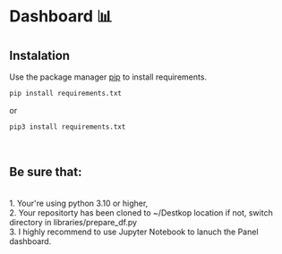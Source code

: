# Dashboard 📊
## Instalation
Use the package manager [pip](https://pip.pypa.io/en/stable/) to install requirements. 
<br>

```bash
pip install requirements.txt
```
or
```bash
pip3 install requirements.txt
```

<br>

## Be sure that:

<br>
1. Your're using python 3.10 or higher,
<br>
2. Your repositorty has been cloned to ~/Destkop location if not, switch directory in <u></u>libraries/prepare_df.py</u>
<br>
3. I highly recommend to use Jupyter Notebook to lanuch the Panel dashboard.
<br>
